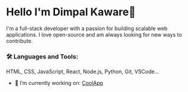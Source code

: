 # Hello I'm Dimpal Kaware👋

  I'm a full-stack developer with a passion for building scalable web applications. I love open-source and am always looking for new ways to contribute.

  ### 🛠️ Languages and Tools:
  HTML, CSS, JavaScript, React, Node.js, Python, Git, VSCode...

  - 🔭 I’m currently working on: [CoolApp](https://github.com/johnDoe/CoolApp)

 
